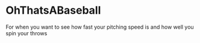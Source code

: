 # OhThatsABaseball
For when you want to see how fast your pitching speed is and how well you spin your throws
